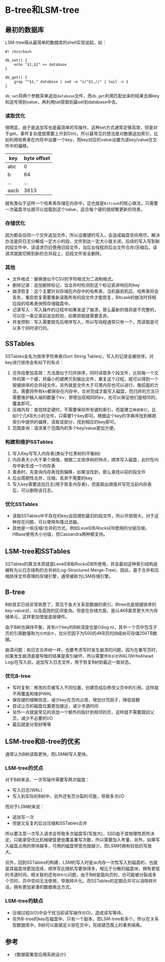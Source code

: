 # B-tree和LSM-tree


## 最初的数据库

LSM-tree得从最简单的数据库的shell实现说起，如：

``` shell
#! /bin/bash

db_set() {
    echo "$1,$2" >> database
}

db_get() {
    grep "^$1," database | sed -e "s/^$1,//" | tail -n 1
}
```

`db_set`将两个参数简单追加`database`文件，而`db_get`利用匹配出来的结果去掉key和逗号得到value，再利用tail获取到最set到database中去。

### 读取优化

很明显，由于是追加写也是最简单的写操作，这种set方式通常足够高效，但是对于get，事件复杂度就需要上升到O(n)，所以最常见的想法是对数据追加索引，比如利用哈希表在内存中设置一个key，而key对应的value设置为该key/value在文件中的偏移。

|key|byte offset|
|-|-|
|abc|0|
|b|64|
|...|...|
|aacb|3613|

就有类似于这样一个哈希表存储在内存中，这也就是`Bitcask`的核心做法，只需要一次磁盘寻址就可以加载到这个value，适合每个键的值频繁更新的场景。

### 存储优化

因为都会往同一个文件追加文件，所以设置键的写入，会造成磁盘空间用尽。解决办法是将日志分解成一定大小的段，文件到达一定大小就关闭，后续的写入写到新的段文件中，读请求仍旧使用旧段文件，当后台线程将后台文件合并/压缩后，读请求就能切换到新的合并段上，旧段文件安全删除。

### 其他

- 文件格式：替换类似于CSV的字符格式为二进制格式。
- 删除记录：追加删除标记，当合并时检测到这个标记丢弃响应的key
- 崩溃恢复：这个主要针对存储在内存中的哈希表，当机器宕机后，哈希表将会丢失，重启恢复需要重新读取所有的段文件才能恢复，Bitcask的做法时将相应段的哈希表快照存储磁盘中。
- 记录写入：写入操作的过程中如果发送了崩溃，那么最新的值将是不完整的，可以在一条记录前追加校验，如果损毁就需要丢弃。
- 并发控制：写入需要按先后顺序写入，所以写线程通常只有一个，而读取是可以多个同时进行的。

## SSTables

SSTables全名为排序字符串表(Sort String Tables)，写入的记录会被排序。对key进行排序会有如下的有点：

1. 合并段更加高效：方法类似于归并排序，同时读取多个段文件，比较每一个文件的第一个键，将最小的键拷贝到输出文件，重复这个过程，就可以得到一个按键排序的合并段文件。另外就是文件大于可用内存也可以进行，像前面的方法，需要将所有kv都保存在内存中，合并完成才能写入磁盘，而归并的方法只需要维护输入端的数量个kv，即使出现相同的kv，也可以保证他们是相邻的，覆盖即可。
2. 压缩内存：查找特定键时，不需要保存所有键的索引，而是建立`稀疏索引`，比如1个几KB大小的文件，只需要1个key即可。根据这个key的字典序找到稀疏索引中提供的偏移，读取该部分，找到相应的key即可。
3. 范围查询：请求某个范围内的多个key/value更加方便。

### 构建和维护SSTables

1. 写入Key写写入内存表(类似于红黑树的平衡树)
2. 内存表大小大于某个阈值，根据二叉排序树的特点，顺序写入磁盘，此时在内存中新生成一个内存表
3. 查表时，先查询内存表找到偏移，如果没找到，那么查找以前的段文件
4. 后台周期性合并，压缩，丢弃不需要的key
5. 写入key需要追加日志(用于恢复内存表)，但是超出阈值并写完当前内存表后，可以删除该日志。

### 优化SSTables

- 读取SSTables中不存在的key会回溯到最旧的段文件，所以开销很大，对于这种存在问题，可以使用布隆过滤器。
- 其他是一些压缩/合并的方式，例如LevelDB/RocksDB使用的分层压缩，HBase使用大小分级，而Cassandra两种都支持。

## LSM-tree和SSTables

SSTables的算法本质就是LevelDB和RocksDB所使用，并且最初这种索引结构是被称为以日志结构的合并树(Log-Structured Merge-Tree)，因此，基于合并和压缩排序文件原理的存储引擎，通常被称为LSM存储引擎。

## B-tree

B树其实已经非常熟悉了，常见于各大关系型数据的索引。Btree也是按键排序的key-value对，以及高效的区间查询。但是在存储方面，是以4KB甚至更大作为存储单元，这样更加借鉴底层硬件。

由于B树也保持平衡，具有n个key的B树深度也是O(log n)，其中一个页中包含子页的引用数量称为`分页因子`，当分页因子为500的4KB页的四级树可存储256TB数据。

崩溃问题：和日志合并树一样，也要考虑写时发生崩溃的问题，因为在重写页时，如果发生崩溃直接导致的结果是索引破坏，所以需要`预写日志`WAL(WriteAhead Log)在写入前，追加写入日志文件，用于恢复B树到最近一致状态。

### 优化B-tree

- 写时复制：修改的页被写入不同位置，创建完成后修改父页中的引用。这样就不用覆盖和维护WAL
- 保存键的缩略信息，减少key在页内占用，增加分页因子，降低层数
- 尝试让页的磁盘位置更加接近，减少寻道时间
- 另外一点就是常见的添加一个额外的指针到相邻的页，这样就不需要跳回父页，减少不必要的I/O
- 最后就是分型树等等

## LSM-tree和B-tree的优劣

通常认为B树读取更快，而LSM树写入更快。

### LSM-tree的优点

对于B树来说，一次写操作需要写两次磁盘：

- 写入日志(WAL)
- 写入到实际的B树中，另外还有页分裂的可能，导致多次I/O

而对于LSM树来说：

- 追加写一次
- 但是又反复的后台压缩和SSTables合并

所以要注意一次写入请求会导致多次磁盘写(写放大)，SSD由于其物理性质所决定，只能承受住比机械硬盘更低覆盖重写次数，所以需要加入考量，另外，如果写入磁盘占用的带块越多，可用的磁盘带宽也就越少。而LSM时拥有较低的写放大。

另外，回到SSTables的构建，LSM的写入时是从内存一次性写入到磁盘的，也就是其磁盘块更加连续，顺序写比随机写要快得多，相比于分散的磁盘块，拥有更低的寻道时间。相关联的还有`碎片化`问题，由于B树是面向页的，也可能被分裂成多个页时，页中空间无法使用，导致碎片化。而SSTables的定期合并可以消除碎片话，拥有更加紧凑的数据表达方式。

### LSM-tree的缺点

- 压缩过程(I/O)中会干扰当前读写操作(I/O)，造成读写等待。
- 另外B-tree的key在磁盘中，只有一个副本，而LSM-tree有多个。所以在关系型数据库中，B树可以直接定义锁在页中，完成键范围上的事务隔离。

## 参考

- 《数据密集型应用系统设计》

